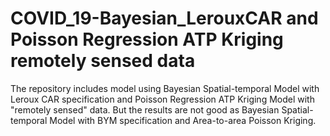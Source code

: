 # COVID_19-Bayesian_LerouxCAR and Poisson Regression ATP Kriging remotely sensed data
The repository includes model using Bayesian Spatial-temporal Model with Leroux CAR specification and Poisson Regression ATP Kriging Model with "remotely sensed" data. But the results are not good as Bayesian Spatial-temporal Model with BYM specification and Area-to-area Poisson Kriging. 
